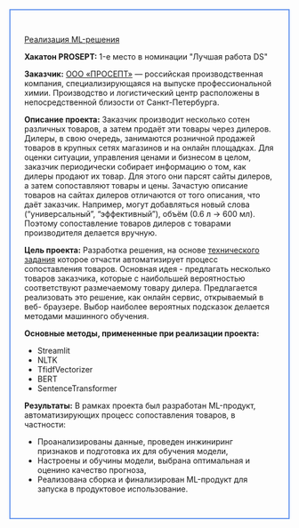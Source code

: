 <div style="padding: 30px 25px; border: 2px #6495ed solid">
    
[Реализация ML-решения](https://prosept.streamlit.app/)

__Хакатон PROSEPT:__ 1-е место в номинации "Лучшая работа DS"

__Заказчик:__ [ООО «ПРОСЕПТ»](https://prosept.ru/) — российская производственная компания, специализирующаяся на выпуске профессиональной химии. Производство и логистический центр расположены в непосредственной близости от Санкт-Петербурга.

__Описание проекта:__ Заказчик производит несколько сотен различных товаров, а затем продаёт эти товары через дилеров. Дилеры, в свою очередь, занимаются розничной продажей товаров в крупных сетях магазинов и на онлайн площадках. Для оценки ситуации, управления ценами и бизнесом в целом, заказчик периодически собирает информацию о том, как дилеры продают их товар. Для этого они парсят сайты дилеров, а затем сопоставляют товары и цены. Зачастую описание товаров на сайтах дилеров отличаются от того описания, что даёт заказчик. Например, могут добавляться новый слова (“универсальный”, “эффективный”), объём (0.6 л -> 600 мл). Поэтому сопоставление товаров дилеров с товарами производителя делается вручную.

__Цель проекта:__ Разработка решения, на основе [технического задания](https://github.com/Denis-Mukhanov/prosept_compare_service/tree/main/data/TZ_prosept.pdf) которое отчасти автоматизирует процесс сопоставления товаров. Основная идея - предлагать несколько товаров заказчика, которые с наибольшей вероятностью соответствуют размечаемому товару дилера. Предлагается реализовать это решение, как онлайн сервис, открываемый в веб- браузере. Выбор наиболее вероятных подсказок делается методами машинного обучения.

__Основные методы, примененные при реализации проекта:__
- Streamlit
- NLTK
- TfidfVectorizer
- BERT
- SentenceTransformer

__Результаты:__
В рамках проекта был разработан ML-продукт, автоматизирующих процесс сопоставления товаров, в частности:

- Проанализированы данные, проведен инжиниринг признаков и подготовка их для обучения модели,
- Настроены и обучины модели, выбрана оптимальная и оценино качество прогноза,
- Реализована сборка и финализирован ML-продукт для запуска в продуктовое использование.
    
    
</div>
